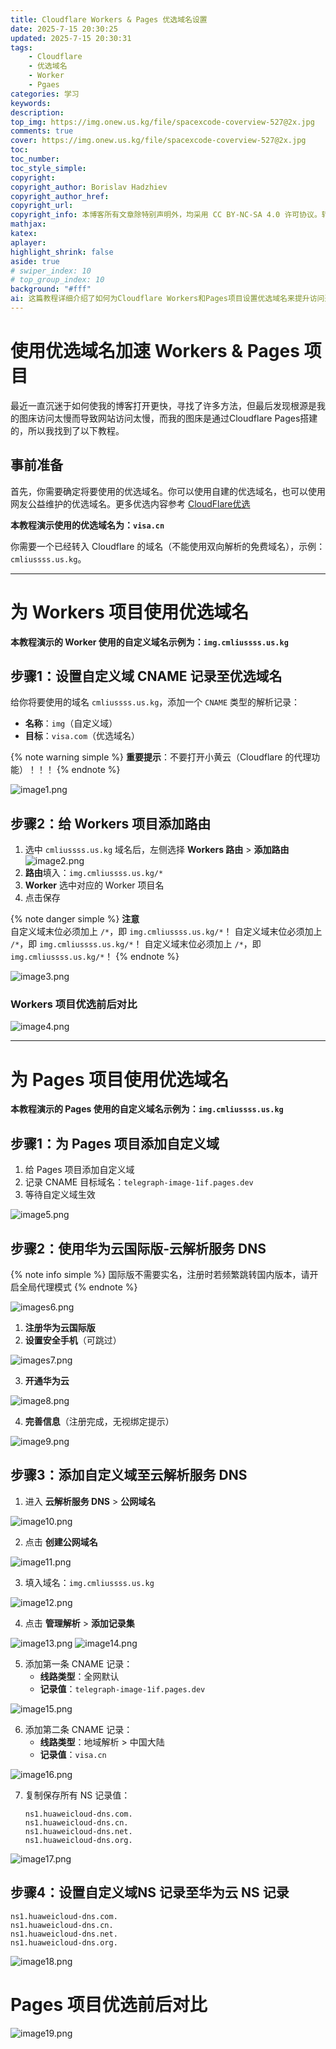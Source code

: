 ```yaml
---
title: Cloudflare Workers & Pages 优选域名设置
date: 2025-7-15 20:30:25
updated: 2025-7-15 20:30:31
tags: 
    - Cloudflare
    - 优选域名
    - Worker
    - Pgaes
categories: 学习
keywords: 
description:
top_img: https://img.onew.us.kg/file/spacexcode-coverview-527@2x.jpg
comments: true
cover: https://img.onew.us.kg/file/spacexcode-coverview-527@2x.jpg
toc:
toc_number:
toc_style_simple:
copyright: 
copyright_author: Borislav Hadzhiev
copyright_author_href:
copyright_url:
copyright_info: 本博客所有文章除特别声明外，均采用 CC BY-NC-SA 4.0 许可协议。转载请注明来自 CMLiussss Blog！
mathjax:
katex:
aplayer:
highlight_shrink: false
aside: true
# swiper_index: 10
# top_group_index: 10
background: "#fff"
ai: 这篇教程详细介绍了如何为Cloudflare Workers和Pages项目设置优选域名来提升访问速度。文章从准备工作开始，分别讲解了Workers项目和Pages项目的具体配置步骤，包括域名解析设置、路由配置等关键操作，并特别强调了注意事项。通过华为云DNS服务的示例演示，帮助用户轻松实现项目加速优化。
---
```


# 使用优选域名加速 Workers & Pages 项目

最近一直沉迷于如何使我的博客打开更快，寻找了许多方法，但最后发现根源是我的图床访问太慢而导致网站访问太慢，而我的图床是通过Cloudflare Pages搭建的，所以我找到了以下教程。

## 事前准备

首先，你需要确定将要使用的优选域名。你可以使用自建的优选域名，也可以使用网友公益维护的优选域名。更多优选内容参考 [CloudFlare优选](https://blog.cmliussss.com/p/CloudFlare优选)

**本教程演示使用的优选域名为：`visa.cn`**

你需要一个已经转入 Cloudflare 的域名（不能使用双向解析的免费域名），示例：`cmliussss.us.kg`。

---

# 为 Workers 项目使用优选域名

**本教程演示的 Worker 使用的自定义域名示例为：`img.cmliussss.us.kg`**

## 步骤1：设置自定义域 CNAME 记录至优选域名

给你将要使用的域名 `cmliussss.us.kg`，添加一个 `CNAME` 类型的解析记录：
- **名称**：`img`（自定义域）
- **目标**：`visa.com`（优选域名）

{% note warning simple %}
**重要提示**：不要打开小黄云（Cloudflare 的代理功能）！！！
{% endnote %}

![image1.png](https://img.onew.us.kg/file/e9dc78abb8dfb956668c4.png)

## 步骤2：给 Workers 项目添加路由

1. 选中 `cmliussss.us.kg` 域名后，左侧选择 **Workers 路由** > **添加路由**
![image2.png](https://img.onew.us.kg/file/98aa2df4645cc4bfa2580.png)
2. **路由**填入：`img.cmliussss.us.kg/*`
3. **Worker** 选中对应的 Worker 项目名
4. 点击保存

{% note danger simple %}
**注意**  
自定义域末位必须加上 `/*`，即 `img.cmliussss.us.kg/*`！
自定义域末位必须加上 `/*`，即 `img.cmliussss.us.kg/*`！
自定义域末位必须加上 `/*`，即 `img.cmliussss.us.kg/*`！
{% endnote %}

![image3.png](https://img.onew.us.kg/file/9e988e5378956dfc3b455.png)

### Workers 项目优选前后对比

![image4.png](https://img.onew.us.kg/file/6dc17a4f963fc06c0b4ea.png)

---

# 为 Pages 项目使用优选域名

**本教程演示的 Pages 使用的自定义域名示例为：`img.cmliussss.us.kg`**

## 步骤1：为 Pages 项目添加自定义域

1. 给 Pages 项目添加自定义域
2. 记录 CNAME 目标域名：`telegraph-image-1if.pages.dev`
3. 等待自定义域生效

![image5.png](https://img.onew.us.kg/file/78e861057ace773f4ff8f.png)

## 步骤2：使用华为云国际版-云解析服务 DNS

{% note info simple %}
国际版不需要实名，注册时若频繁跳转国内版本，请开启全局代理模式
{% endnote %}

![images6.png](https://img.onew.us.kg/file/c8030b85f0e72525e9801.png)

1. **注册华为云国际版**
2. **设置安全手机**（可跳过）

![images7.png](https://img.onew.us.kg/file/83a19bee9f105b7cd5fdf.png)

3. **开通华为云**

![image8.png](https://img.onew.us.kg/file/4182536ad257fbde94a3b.png)

4. **完善信息**（注册完成，无视绑定提示）

![image9.png](https://img.onew.us.kg/file/08291704cc96a8f288e79.png)

## 步骤3：添加自定义域至云解析服务 DNS

1. 进入 **云解析服务 DNS** > **公网域名**

![image10.png](https://img.090227.xyz/file/a4b2b5f8579615fbb122a.png)

2. 点击 **创建公网域名**

![image11.png](https://img.onew.us.kg/file/f27c15cb84011622a0110.png)

3. 填入域名：`img.cmliussss.us.kg`

![image12.png](https://img.onew.us.kg/file/f07ba2061e385b516bc21.png)

4. 点击 **管理解析** > **添加记录集**

![image13.png](https://img.onew.us.kg/file/c404d79a2f8f511288546.png)
![image14.png](https://img.onew.us.kg/file/6e85717a34a755e141b40.png)

5. 添加第一条 CNAME 记录：
   - **线路类型**：全网默认
   - **记录值**：`telegraph-image-1if.pages.dev`

![image15.png](https://img.onew.us.kg/file/59937ead342070608a1d0.png)

6. 添加第二条 CNAME 记录：
   - **线路类型**：地域解析 > 中国大陆
   - **记录值**：`visa.cn`

![image16.png](https://img.onew.us.kg/file/a42f895263bf9627cc69d.png)

7. 复制保存所有 NS 记录值：
   ```plaintext
   ns1.huaweicloud-dns.com.
   ns1.huaweicloud-dns.cn.
   ns1.huaweicloud-dns.net.
   ns1.huaweicloud-dns.org.
   ```

![image17.png](https://img.onew.us.kg/file/43fc15db50101cc394d06.png)

## 步骤4：设置自定义域NS 记录至华为云 NS 记录
   ```plaintext
   ns1.huaweicloud-dns.com.
   ns1.huaweicloud-dns.cn.
   ns1.huaweicloud-dns.net.
   ns1.huaweicloud-dns.org.
   ```

![image18.png](https://img.onew.us.kg/file/2864241a903fdefb7250a.png)

# Pages 项目优选前后对比

![image19.png](https://img.onew.us.kg/file/6dc17a4f963fc06c0b4ea.png)